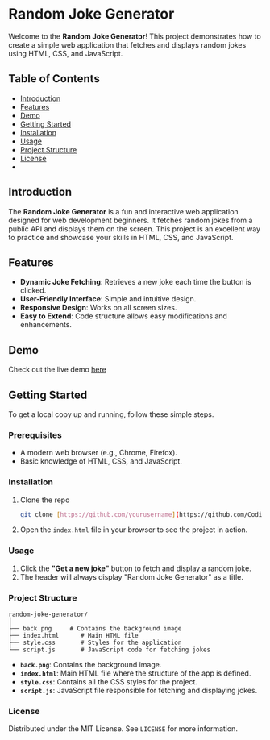 # Random Joke Generator

Welcome to the **Random Joke Generator**! This project demonstrates how to create a simple web application that fetches and displays random jokes using HTML, CSS, and JavaScript.

## Table of Contents

- [Introduction](#introduction)
- [Features](#features)
- [Demo](#demo)
- [Getting Started](#getting-started)
- [Installation](#installation)
- [Usage](#usage)
- [Project Structure](#project-structure)
- [License](#license)
-

## Introduction

The **Random Joke Generator** is a fun and interactive web application designed for web development beginners. It fetches random jokes from a public API and displays them on the screen. This project is an excellent way to practice and showcase your skills in HTML, CSS, and JavaScript.

## Features

- **Dynamic Joke Fetching**: Retrieves a new joke each time the button is clicked.
- **User-Friendly Interface**: Simple and intuitive design.
- **Responsive Design**: Works on all screen sizes.
- **Easy to Extend**: Code structure allows easy modifications and enhancements.

## Demo

Check out the live demo [here]([https://prod.liveshare.vsengsaas.visualstudio.com/join?C7041EB1290038A6B16381315E6A3FB9306A](https://random-joke-generator-gamma.vercel.app/))

## Getting Started

To get a local copy up and running, follow these simple steps.

### Prerequisites

- A modern web browser (e.g., Chrome, Firefox).
- Basic knowledge of HTML, CSS, and JavaScript.

### Installation

1. Clone the repo
   ```sh
   git clone [https://github.com/yourusername](https://github.com/Coding-Shanks)/random-joke-generator.git
   ```
2. Open the `index.html` file in your browser to see the project in action.

### Usage

1. Click the **"Get a new joke"** button to fetch and display a random joke.
2. The header will always display "Random Joke Generator" as a title.

### Project Structure

```
random-joke-generator/
│
├── back.png     # Contains the background image
├── index.html      # Main HTML file
├── style.css       # Styles for the application
└── script.js       # JavaScript code for fetching jokes
```

- **`back.png`**: Contains the background image.
- **`index.html`**: Main HTML file where the structure of the app is defined.
- **`style.css`**: Contains all the CSS styles for the project.
- **`script.js`**: JavaScript file responsible for fetching and displaying jokes.


### License

Distributed under the MIT License. See `LICENSE` for more information.
